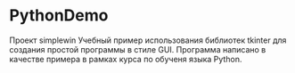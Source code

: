 # PythonDemo
Проект simplewin
Учебный пример использования библиотек tkinter для создания простой программы в стиле GUI. Программа написано в качестве примера в рамках курса по обученя языка Python.    
